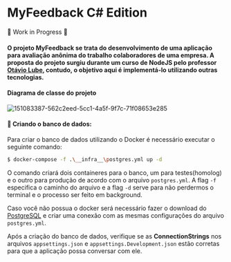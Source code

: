 # MyFeedback C# Edition

🚧 Work in Progress 🚧

#### O projeto MyFeedback se trata do desenvolvimento de uma aplicação para avaliação anônima do trabalho colaboradores de uma empresa. A proposta do projeto surgiu durante um curso de NodeJS pelo professor [Otávio Lube](https://github.com/otaviolube), contudo, o objetivo aqui é implementá-lo utilizando outras tecnologias.

#### Diagrama de classe do projeto

![151083387-562c2eed-5cc1-4a5f-9f7c-71f08653e285](https://user-images.githubusercontent.com/86964732/152419189-26aa9b72-34d3-4fa1-af2a-8b40462f7d37.png)

#### 🎲 Criando o banco de dados:

Para criar o banco de dados utilizando o Docker é necessário executar o seguinte comando:

```bash
$ docker-compose -f .\__infra__\postgres.yml up -d
```
O comando criará dois containeres para o banco, um para testes(homolog) e o outro para produção de acordo com o arquivo `postgres.yml`. A flag `-f` especifica o caminho do arquivo e a flag `-d` serve para não perdermos o terminal e o processo ser feito em background.

Caso você não possua o docker será necessário fazer o download do [PostgreSQL](https://www.postgresql.org/download/) e criar uma conexão com as mesmas configurações do arquivo `postgres.yml`.

Após a criação do banco de dados, verifique se as **ConnectionStrings** nos arquivos `appsettings.json` e `appsettings.Development.json` estão corretas para que a aplicação possa conversar com ele.
